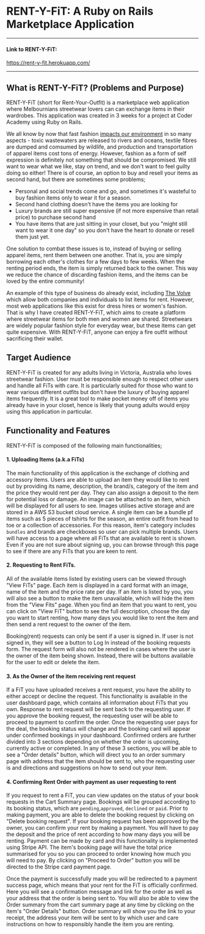 # RENT-Y-FiT: A Ruby on Rails Marketplace Application
---
#### Link to RENT-Y-FiT: 

https://rent-y-fit.herokuapp.com/ 

---
## What is RENT-Y-FiT? (Problems and Purpose)
RENT-Y-FiT (short for Rent-Your-Outfit) is a marketplace web application where Melbournians streetwear lovers can can exchange items in their wardrobes. This application was created in 3 weeks for a project at Coder Academy using Ruby on Rails.

We all know by now that fast fashion [impacts our environment](https://www.sustainyourstyle.org/old-environmental-impacts) in so many aspects - toxic wastewaters are released to rivers and oceans, textile fibres are dumped and comsumed by wildlife, and production and transportation of apparel items cost tons of energy. However, fashion as a form of self expression is definitely not something that should be compromised. We still want to wear what we like, stay on trend, and we don't want to feel guilty doing so either!
There is of course, an option to buy and resell your items as second hand, but there are sometimes some problems;

- Personal and social trends come and go, and sometimes it's wasteful to buy fashion items only to wear it for a season.
- Second hand clothing doesn't have the items you are looking for
- Luxury brands are still super expensive (if not more expensive than retail price) to purchase second hand
- You have items that are just sitting in your closet, but you "might still want to wear it one day" so you don't have the heart to donate or resell them just yet.

One solution to combat these issues is to, instead of buying or selling apparel items, rent them between one another. That is, you are simply borrowing each other's clothes for a few days to few weeks. When the renting period ends, the item is simply returned back to the owner. This way we reduce the chance of discarding fashion items, and the items can be loved by the entire community!

An example of this type of business do already exist, including [The Volve](https://www.thevolte.com/) which allow both companies and individuals to list items for rent. However, most web applications like this exist for dress hires or women's fashion. That is why I have created RENT-Y-FiT, which aims to create a platform where streetwear items for both men and women are shared. Streetwears are widely popular fashion style for everyday wear, but these items can get quite expensive. With RENT-Y-FiT, anyone can enjoy a fire outfit without sacrificing their wallet. 

## Target Audience
RENT-Y-FiT is created for any adults living in Victoria, Australia who loves streetwear fashion. User must be responsible enough to respect other users and handle all FiTs with care. It is particularly suited for those who want to wear various different outfits but don't have the luxury of buying apparel items frequently. It is a great tool to make pocket money off of items you already have in your closet, hence is likely that young adults would enjoy using this application in particular. 

## Functionality and Features
RENT-Y-FiT is composed of the following main functionalities;
#### 1. Uploading Items (a.k.a FiTs)

The main functionality of this application is the exchange of clothing and accessory items. Users are able to upload an item they would like to rent out by providing its name, description, the brand/s, category of the item and the price they would rent per day. They can also assign a deposit to the item for potential loss or damage. An image can be attached to an item, which will be displayed for all users to see. Images utilises active storage and are stored in a AWS S3 bucket cloud service. A single item can be a bundle pf items such as 5 pieces of tshirts for the season, an entire outfit from head to toe or a collection of accessories. For this reason, item's category includes `bundles` and brands are checkboxes so user can pick multiple brands. Users will have access to a page where all FiTs that are available to rent is shown. Even if you are not sure about signing up, you can browse through this page to see if there are any FiTs that you are keen to rent.


#### 2. Requesting to Rent FiTs.

All of the available items listed by existing users can be viewed through "View FiTs" page. Each item is displayed in a card format with an image, name of the item and the price rate per day. If an item is listed by you, you will also see a button to make the item unavailable, which will hide the item from the "View Fits" page.  When you find an item that you want to rent, you can click on "View FiT" button to see the full description, choose the day you want to start renting, how many days you would like to rent the item and then send a rent request to the owner of the item. 

Booking(rent) requests can only be sent if a user is signed in. If user is not signed in, they will see a button to Log In instead of the booking requests form. The request form will also not be rendered in cases where the user is the owner of the item being shown. Instead, there will be buttons available for the user to edit or delete the item.

#### 3. As the Owner of the item receiving rent request

If a FiT you have uploaded receives a rent request, you have the ability to either accept or decline the request. This functionality is available in the user dashboard page, which contains all information about FiTs that you own. Response to rent request will be sent back to the requesting user. If you approve the booking request, the requesting user will be able to proceed to payment to confirm the order. Once the requesting user pays for the deal, the booking status will change and the booking card will appear under confirmed bookings in your dashboard. Confirmed orders are further divided into 3 sections depending on whether the order is upcoming, currently active or completed. In any of these 3 sections, you will be able to see a "Order details" button, which will direct you to an order summary page with address that the item should be sent to, who the requesting user is and directions and suggestions on how to send out your item.


#### 4. Confirming Rent Order with payment as user requesting to rent

If you request to rent a FiT, you can view updates on the status of your book requests in the Cart Summary page. Bookings will be grouped according to its booking status, which are `pending`,`approved`, `declined` or `paid`. Prior to making payment, you are able to delete the booking request by clicking on "Delete booking request". If your booking request has been approved by the owner, you can confirm your rent by making a payment. You will have to pay the deposit and the price of rent according to how many days you will be renting. Payment can be made by card and this functionality is implemented using Stripe API. 
The item's booking page will have the total price summarised for you so you can proceed to order knowing how much you will need to pay. By clicking on "Proceed to Order" button you will be directed to the Stripe card payment page. 

Once the payment is successfully made you will be redirected to a payment success page, which means that your rent for the FiT is officially confirmed. Here you will see a confirmation message and link for the order as well as your address that the order is being sent to. You will also be able to view the Order summary from the cart summary page at any time by clicking on the item's "Order Details" button. Order summary will show you the link to your receipt, the address your item will be sent to by which user and care instructions on how to responsibly handle the item you are renting.
